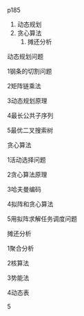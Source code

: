 p185

1. 动态规划
2. 贪心算法
   1. 摊还分析



动态规划问题

1钢条的切割问题



2矩阵链乘法



3动态规划原理



4最长公共子序列



5最优二叉搜索树



贪心算法

1活动选择问题



2贪心算法原理



3哈夫曼编码



4拟阵和贪心算法



5用拟阵求解任务调度问题



摊还分析

1聚合分析



2核算法



3势能法



4动态表



5



